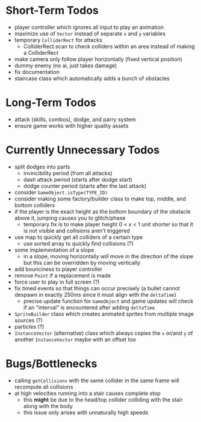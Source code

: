 # Short-Term Todos
- player controller which ignores all input to play an animation
- maximize use of `Vector` instead of separate `x` and `y` variables
- temporary `ColliderRect` for attacks
    - ColliderRect.scan to check colliders within an area instead of making a ColliderRect
- make camera only follow player horizontally (fixed vertical position)
- dummy enemy (no ai, just takes damage)
- fix documentation
- staircase class which automatically adds a bunch of obstacles
# Long-Term Todos
- attack (skills, combos), dodge, and parry system
- ensure game works with higher quality assets
# Currently Unnecessary Todos
- split dodges into parts
    - invincibility period (from all attacks)
    - dash attack period (starts after dodge start)
    - dodge counter period (starts after the last attack)
- consider `GameObject.isType(TYPE_ID)`
- consider making some factory/builder class to make top, middle, and bottom colliders
- if the player is the exact height as the bottom boundary of the obstacle above it, jumping causes you to glitch/phase
    - temporary fix is to make player height 0 < x < 1 unit shorter so that it is not visible and collisions aren't triggered
- use map to quickly get all colliders of a certain type
    - use sorted array to quickly find collisions (?)
- some implementation of a slope
    - in a slope, moving horizontally will move in the direction of the slope but this can be overridden by moving vertically
- add bounciness to player controller
- remove `Point` if a replacement is made
- force user to play in full screen (?)
- fix timed events so that things can occur precisely (a bullet cannot despawn in exactly 250ms since it must align with the `deltaTime`)
    - precise update function for `GameObject` and game updates will check if an "interval" is encountered after adding `deltaTime` 
- `SpriteBuilder` class which creates animated sprites from multiple image sources (?)
- particles (?)
- `InstanceVector` (alternative) class which always copies the `x` or/and `y` of another `InstanceVector` maybe with an offset too
# Bugs/Bottlenecks
- calling `getCollisions` with the same collider in the same frame will recompute all collisions
- at high velocities running into a stair causes complete stop
    - this **might** be due to the head/top collider colliding with the stair along with the body
    - this issue only arises with unnaturally high speeds